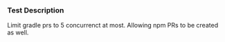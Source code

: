 ### Test Description

Limit gradle prs to 5 concurrenct at most. Allowing npm PRs to be created as well.
